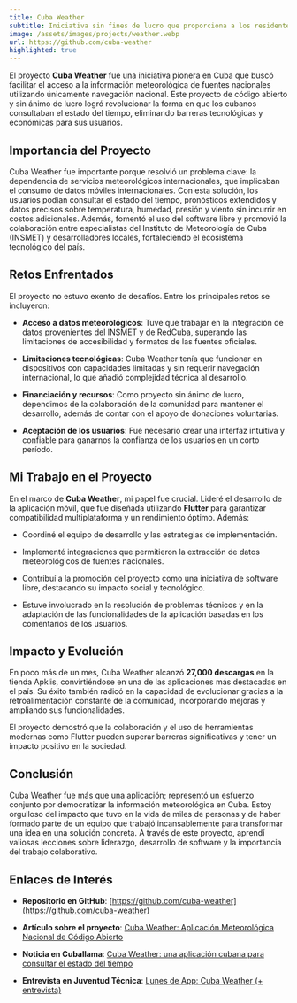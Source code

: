 ```yaml
---
title: Cuba Weather
subtitle: Iniciativa sin fines de lucro que proporciona a los residentes cubanos un fácil acceso a la información meteorológica nacional.
image: /assets/images/projects/weather.webp
url: https://github.com/cuba-weather
highlighted: true
---
```


El proyecto **Cuba Weather** fue una iniciativa pionera en Cuba que buscó facilitar el acceso a la información meteorológica de fuentes nacionales utilizando únicamente navegación nacional. Este proyecto de código abierto y sin ánimo de lucro logró revolucionar la forma en que los cubanos consultaban el estado del tiempo, eliminando barreras tecnológicas y económicas para sus usuarios.

## Importancia del Proyecto

Cuba Weather fue importante porque resolvió un problema clave: la dependencia de servicios meteorológicos internacionales, que implicaban el consumo de datos móviles internacionales. Con esta solución, los usuarios podían consultar el estado del tiempo, pronósticos extendidos y datos precisos sobre temperatura, humedad, presión y viento sin incurrir en costos adicionales. Además, fomentó el uso del software libre y promovió la colaboración entre especialistas del Instituto de Meteorología de Cuba (INSMET) y desarrolladores locales, fortaleciendo el ecosistema tecnológico del país.

## Retos Enfrentados

El proyecto no estuvo exento de desafíos. Entre los principales retos se incluyeron:

- **Acceso a datos meteorológicos**: Tuve que trabajar en la integración de datos provenientes del INSMET y de RedCuba, superando las limitaciones de accesibilidad y formatos de las fuentes oficiales.

- **Limitaciones tecnológicas**: Cuba Weather tenía que funcionar en dispositivos con capacidades limitadas y sin requerir navegación internacional, lo que añadió complejidad técnica al desarrollo.

- **Financiación y recursos**: Como proyecto sin ánimo de lucro, dependimos de la colaboración de la comunidad para mantener el desarrollo, además de contar con el apoyo de donaciones voluntarias.

- **Aceptación de los usuarios**: Fue necesario crear una interfaz intuitiva y confiable para ganarnos la confianza de los usuarios en un corto período.

## Mi Trabajo en el Proyecto

En el marco de **Cuba Weather**, mi papel fue crucial. Lideré el desarrollo de la aplicación móvil, que fue diseñada utilizando **Flutter** para garantizar compatibilidad multiplataforma y un rendimiento óptimo. Además:

- Coordiné el equipo de desarrollo y las estrategias de implementación.

- Implementé integraciones que permitieron la extracción de datos meteorológicos de fuentes nacionales.

- Contribuí a la promoción del proyecto como una iniciativa de software libre, destacando su impacto social y tecnológico.

- Estuve involucrado en la resolución de problemas técnicos y en la adaptación de las funcionalidades de la aplicación basadas en los comentarios de los usuarios.

## Impacto y Evolución

En poco más de un mes, Cuba Weather alcanzó **27,000 descargas** en la tienda Apklis, convirtiéndose en una de las aplicaciones más destacadas en el país. Su éxito también radicó en la capacidad de evolucionar gracias a la retroalimentación constante de la comunidad, incorporando mejoras y ampliando sus funcionalidades.

El proyecto demostró que la colaboración y el uso de herramientas modernas como Flutter pueden superar barreras significativas y tener un impacto positivo en la sociedad.

## Conclusión

Cuba Weather fue más que una aplicación; representó un esfuerzo conjunto por democratizar la información meteorológica en Cuba. Estoy orgulloso del impacto que tuvo en la vida de miles de personas y de haber formado parte de un equipo que trabajó incansablemente para transformar una idea en una solución concreta. A través de este proyecto, aprendí valiosas lecciones sobre liderazgo, desarrollo de software y la importancia del trabajo colaborativo.

## Enlaces de Interés

- **Repositorio en GitHub**: [https://github.com/cuba-weather](https://github.com/cuba-weather)

- **Artículo sobre el proyecto**: [Cuba Weather: Aplicación Meteorológica Nacional de Código Abierto](https://blog.leynier.dev/cuba-weather)

- **Noticia en Cuballama**: [Cuba Weather: una aplicación cubana para consultar el estado del tiempo](https://www.cuballama.com/blog/cuba-weather-aplicacion-cubana-consultar-estado-del-tiempo/)

- **Entrevista en Juventud Técnica**: [Lunes de App: Cuba Weather (+ entrevista)](https://medium.com/juventud-t%C3%A9cnica/lunes-de-app-cuba-weather-entrevista-73ca0c7d6cc9)
